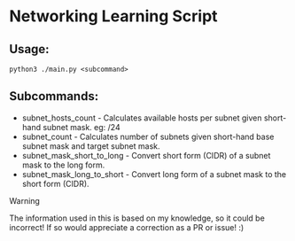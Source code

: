 # Networking Learning Script

## Usage:
```console
python3 ./main.py <subcommand>
```

## Subcommands:

- subnet\_hosts\_count          - Calculates available hosts per subnet given short-hand subnet mask. eg: /24
- subnet\_count                 - Calculates number of subnets given short-hand base subnet mask and target subnet mask.
- subnet\_mask\_short\_to\_long - Convert short form (CIDR) of a subnet mask to the long form.
- subnet\_mask\_long\_to\_short - Convert long form of a subnet mask to the short form (CIDR).

> [!WARNING]
> The information used in this is based on my knowledge, so it could be incorrect! If so would appreciate a correction as a PR or issue! :)
